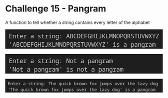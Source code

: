 # Challenge 15 - Pangram

A function to tell whether a string contains every letter of the alphabet

![image](images/example.png)

![image](images/example-2.png)

![image](images/example-3.png)